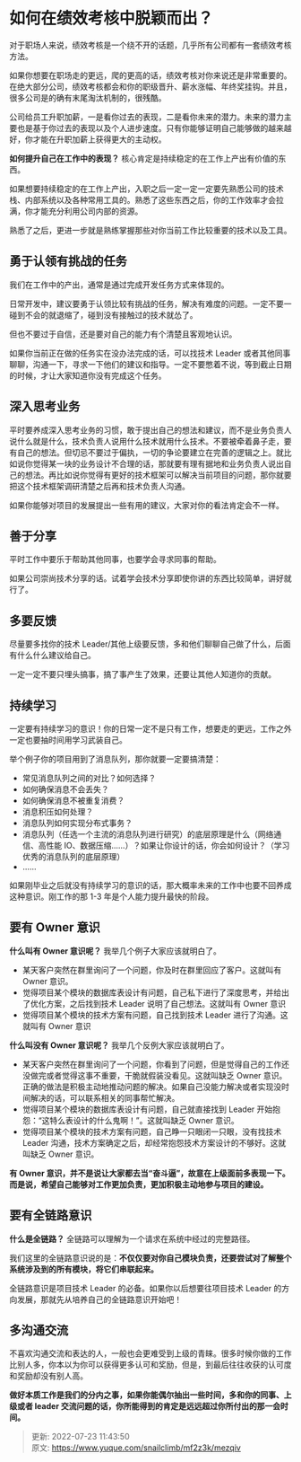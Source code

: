 # 如何在绩效考核中脱颖而出？

对于职场人来说，绩效考核是一个绕不开的话题，几乎所有公司都有一套绩效考核方法。



如果你想要在职场走的更远，爬的更高的话，绩效考核对你来说还是非常重要的。在绝大部分公司，绩效考核都会和你的职级晋升、薪水涨幅、年终奖挂钩。并且，很多公司是的确有末尾淘汰机制的，很残酷。



公司给员工升职加薪，一是看你过去的表现，二是看你未来的潜力。未来的潜力主要也是基于你过去的表现以及个人进步速度。只有你能够证明自己能够做的越来越好，你才能在升职加薪上获得更大的主动权。



**如何提升自己在工作中的表现？** 核心肯定是持续稳定的在工作上产出有价值的东西。



如果想要持续稳定的在工作上产出，入职之后一定一定一定要先熟悉公司的技术栈、内部系统以及各种常用工具的。熟悉了这些东西之后，你的工作效率才会拉满，你才能充分利用公司内部的资源。



熟悉了之后，更进一步就是熟练掌握那些对你当前工作比较重要的技术以及工具。



## 勇于认领有挑战的任务


我们在工作中的产出，通常是通过完成开发任务方式来体现的。



日常开发中，建议要勇于认领比较有挑战的任务，解决有难度的问题。一定不要一碰到不会的就退缩了，碰到没有接触过的技术就怂了。



但也不要过于自信，还是要对自己的能力有个清楚且客观地认识。



如果你当前正在做的任务实在没办法完成的话，可以找技术 Leader 或者其他同事聊聊，沟通一下，寻求一下他们的建议和指导。一定不要憋着不说，等到截止日期的时候，才让大家知道你没有完成这个任务。



## 深入思考业务


平时要养成深入思考业务的习惯，敢于提出自己的想法和建议，而不是业务负责人说什么就是什么，技术负责人说用什么技术就用什么技术。不要被牵着鼻子走，要有自己的想法。但切忌不要过于偏执，一切的争论要建立在完善的逻辑之上。就比如说你觉得某一块的业务设计不合理的话，那就要有理有据地和业务负责人说出自己的想法。再比如说你觉得有更好的技术框架可以解决当前项目的问题，那你就要把这个技术框架调研清楚之后再和技术负责人沟通。



如果你能够对项目的发展提出一些有用的建议，大家对你的看法肯定会不一样。



## 善于分享


平时工作中要乐于帮助其他同事，也要学会寻求同事的帮助。



如果公司崇尚技术分享的话。试着学会技术分享即使你讲的东西比较简单，讲好就行了。



## 多要反馈


尽量要多找你的技术 Leader/其他上级要反馈，多和他们聊聊自己做了什么，后面有什么什么建议给自己。



一定一定不要只埋头搞事，搞了事产生了效果，还要让其他人知道你的贡献。



## 持续学习


一定要有持续学习的意识！你的日常一定不是只有工作，想要走的更远，工作之外一定也要抽时间用学习武装自己。



举个例子你的项目用到了消息队列，那你就要一定要搞清楚：



+ 常见消息队列之间的对比？如何选择？
+ 如何确保消息不会丢失？
+ 如何确保消息不被重复消费？
+ 消息积压如何处理？
+ 消息队列如何实现分布式事务？
+ 消息队列（任选一个主流的消息队列进行研究）的底层原理是什么（网络通信、高性能 IO、数据压缩......）？如果让你设计的话，你会如何设计？（学习优秀的消息队列的底层原理）
+ ......



如果刚毕业之后就没有持续学习的意识的话，那大概率未来的工作中也要不回养成这种意识。刚工作的那 1-3 年是个人能力提升最快的阶段。



## 要有 Owner 意识


**什么叫有 Owner 意识呢？** 我举几个例子大家应该就明白了。



+ 某天客户突然在群里询问了一个问题，你及时在群里回应了客户。这就叫有 Owner 意识。
+ 觉得项目某个模块的数据库表设计有问题，自己私下进行了深度思考，并给出了优化方案，之后找到技术 Leader 说明了自己想法。这就叫有 Owner 意识
+ 觉得项目某个模块的技术方案有问题，自己找到技术 Leader 进行了沟通。这就叫有 Owner 意识



**什么叫没有 Owner 意识呢？** 我举几个反例大家应该就明白了。



+ 某天客户突然在群里询问了一个问题，你看到了问题，但是觉得自己的工作还没做完或者觉得这事不重要，干脆就假装没看见。这就叫缺乏 Owner 意识。正确的做法是积极主动地推动问题的解决。如果自己没能力解决或者实现没时间解决的话，可以联系相关的同事帮忙解决。
+ 觉得项目某个模块的数据库表设计有问题，自己就直接找到 Leader 开始抱怨：“这特么表设计的什么鬼啊！”。这就叫缺乏 Owner 意识。
+ 觉得项目某个模块的技术方案有问题，自己睁一只眼闭一只眼，没有找技术 Leader 沟通，技术方案确定之后，却经常抱怨技术方案设计的不够好。这就叫缺乏 Owner 意识。



**有 Owner 意识，并不是说让大家都去当“奋斗逼”，故意在上级面前多表现一下。而是说，希望自己能够对工作更加负责，更加积极主动地参与项目的建设。**



## 要有全链路意识


**什么是全链路？** 全链路可以理解为一个请求在系统中经过的完整路径。



我们这里的全链路意识说的是：**不仅仅要对你自己模块负责，还要尝试对了解整个系统涉及到的所有模块，将它们串联起来。**



全链路意识是项目技术 Leader 的必备。如果你以后想要往项目技术 Leader 的方向发展，那就先从培养自己的全链路意识开始吧！



## 多沟通交流


不喜欢沟通交流和表达的人，一般也会更难受到上级的青睐。很多时候你做的工作比别人多，你本以为你可以获得更多认可和奖励，但是，到最后往往收获的认可度和奖励却没有别人高。



**做好本质工作是我们的分内之事，如果你能偶尔抽出一些时间，多和你的同事、上级或者 leader 交流问题的话，你所能得到的肯定是远远超过你所付出的那一会时间。**



> 更新: 2022-07-23 11:43:50  
> 原文: <https://www.yuque.com/snailclimb/mf2z3k/mezqiv>